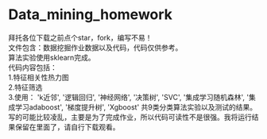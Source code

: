 # Data_mining_homework
拜托各位下载之前点个star，fork，编写不易！  
文件包含：数据挖掘作业数据以及代码，代码仅供参考。  
算法实验使用sklearn完成。  
代码内容包括：  
1.特征相关性热力图  
2.特征筛选  
3.使用：
'k近邻',
'逻辑回归',
'神经网络',
'决策树',
'SVC',
'集成学习随机森林',
'集成学习adaboost',
'梯度提升树',
'Xgboost'
共9类分类算法实验以及测试的结果。  
写的可能比较凌乱，主要是为了完成作业，所以代码可读性不是很强。我将运行结果保留在里面了，请自行下载观看。  
